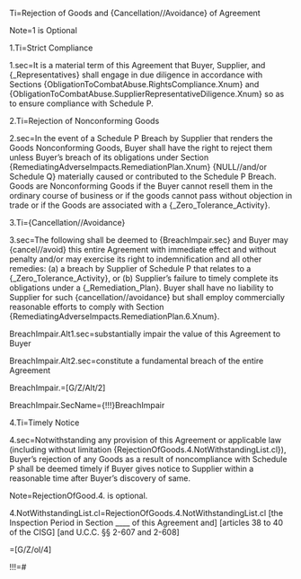 Ti=Rejection of Goods and {Cancellation//Avoidance} of Agreement

Note=1 is Optional

1.Ti=Strict Compliance

1.sec=It is a material term of this Agreement that Buyer, Supplier, and {_Representatives} shall engage in due diligence in accordance with Sections {ObligationToCombatAbuse.RightsCompliance.Xnum} and {ObligationToCombatAbuse.SupplierRepresentativeDiligence.Xnum} so as to ensure compliance with Schedule P.

2.Ti=Rejection of Nonconforming Goods

2.sec=In the event of a Schedule P Breach by Supplier that renders the Goods Nonconforming Goods, Buyer shall have the right to reject them  unless Buyer’s breach of its obligations under Section {RemediatingAdverseImpacts.RemediationPlan.Xnum} {NULL//and/or Schedule Q} materially caused or contributed to the Schedule P Breach.  Goods are Nonconforming Goods if the Buyer cannot resell them in the ordinary course of business or if the goods cannot pass without objection in trade or if the Goods are associated with a {_Zero_Tolerance_Activity}. 

3.Ti={Cancellation//Avoidance}

3.sec=The following shall be deemed to {BreachImpair.sec} and Buyer may {cancel//avoid}  this entire Agreement with immediate effect and without penalty and/or may exercise its right to indemnification and all other remedies: (a) a breach by Supplier of Schedule P that relates to a {_Zero_Tolerance_Activity}, or (b) Supplier’s failure to timely complete its obligations under a {_Remediation_Plan}. Buyer shall have no liability to Supplier for such {cancellation//avoidance} but shall employ commercially reasonable efforts to comply with Section {RemediatingAdverseImpacts.RemediationPlan.6.Xnum}.

BreachImpair.Alt1.sec=substantially impair the value of this Agreement to Buyer

BreachImpair.Alt2.sec=constitute a fundamental breach of the entire Agreement

BreachImpair.=[G/Z/Alt/2]

BreachImpair.SecName={!!!}BreachImpair
 
4.Ti=Timely Notice

4.sec=Notwithstanding any provision of this Agreement or applicable law (including without limitation {RejectionOfGoods.4.NotWithstandingList.cl}),  Buyer’s rejection of any Goods  as a result of noncompliance with Schedule P shall be deemed timely if Buyer gives notice to Supplier within a reasonable time after Buyer’s discovery of same.

Note=RejectionOfGood.4. is optional.

4.NotWithstandingList.cl=<span class=missing>RejectionOfGoods.4.NotWithstandingList.cl [the Inspection Period in Section ____ of this Agreement and] [articles 38 to 40 of the CISG] [and U.C.C. §§ 2-607 and 2-608]</span>

=[G/Z/ol/4]

!!!=#
